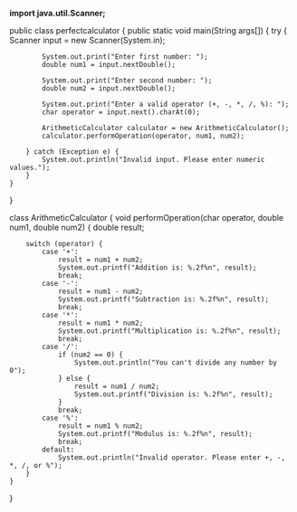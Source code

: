 <b>import java.util.Scanner;</b>

public class perfectcalculator {
    public static void main(String args[]) {
        try {
            Scanner input = new Scanner(System.in);

            System.out.print("Enter first number: ");
            double num1 = input.nextDouble();

            System.out.print("Enter second number: ");
            double num2 = input.nextDouble();

            System.out.print("Enter a valid operator (+, -, *, /, %): ");
            char operator = input.next().charAt(0);

            ArithmeticCalculator calculator = new ArithmeticCalculator();
            calculator.performOperation(operator, num1, num2);

        } catch (Exception e) {
            System.out.println("Invalid input. Please enter numeric values.");
        }
    }
}

class ArithmeticCalculator {
    void performOperation(char operator, double num1, double num2) {
        double result;

        switch (operator) {
            case '+':
                result = num1 + num2;
                System.out.printf("Addition is: %.2f%n", result);
                break;
            case '-':
                result = num1 - num2;
                System.out.printf("Subtraction is: %.2f%n", result);
                break;
            case '*':
                result = num1 * num2;
                System.out.printf("Multiplication is: %.2f%n", result);
                break;
            case '/':
                if (num2 == 0) {
                    System.out.println("You can't divide any number by 0");
                } else {
                    result = num1 / num2;
                    System.out.printf("Division is: %.2f%n", result);
                }
                break;
            case '%':
                result = num1 % num2;
                System.out.printf("Modulus is: %.2f%n", result);
                break;
            default:
                System.out.println("Invalid operator. Please enter +, -, *, /, or %");
        }
    }
}
